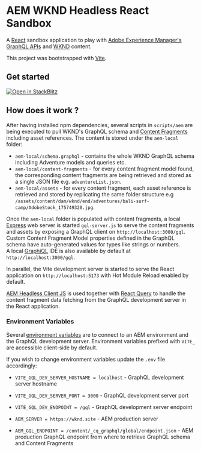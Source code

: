 # AEM WKND Headless React Sandbox

A [React](https://reactjs.org/) sandbox application to play with [Adobe Experience Manager's GraphQL APIs](https://experienceleague.adobe.com/docs/experience-manager-cloud-service/headless-journey/developer/overview.html) and [WKND](https://wknd.site/) content.

This project was bootstrapped with [Vite](https://vitejs.dev/guide/).

## Get started

<a href="https://stackblitz.com/fork/github/AdobeDocs/aem-wknd-headless-react-sandbox?title='AEM WKND Headless React Sandbox'&terminal=dev">
  <img
    alt="Open in StackBlitz"
    src="https://developer.stackblitz.com/img/open_in_stackblitz.svg"
  />
</a>

## How does it work ?

After having installed npm dependencies, several scripts in `scripts/aem` are being executed to pull WKND's GraphQL schema and [Content Fragments](https://experienceleague.adobe.com/docs/experience-manager-learn/sites/content-fragments/content-fragments-console.html?lang=en) including asset references.
The content is stored under the `aem-local` folder:

- `aem-local/schema.graphql` - contains the whole WKND GraphQL schema including Adventure models and queries etc.
- `aem-local/content-fragments` - for every content fragment model found, the corresponding content fragments are being retrieved and stored as a single JSON file e.g. `adventureList.json`.
- `aem-local/assets` - for every content fragment, each asset reference is retrieved and stored by replicating the same folder structure e.g `/assets/content/dam/wknd/end/adventures/bali-surf-camp/AdobeStock_175749320.jpg`.

Once the `aem-local` folder is populated with content fragments, a local [Express](https://expressjs.com/) web server is started `gql-server.js` to serve the content fragments and assets by exposing a GraphQL client on `http://localhost:3000/gql`.
Custom Content Fragment Model properties defined in the GraphQL schema have auto-generated values for types like strings or numbers.  
A local [GraphiQL](https://github.com/graphql/graphiql) IDE is also available by default at `http://localhost:3000/gql`.

In parallel, the Vite development server is started to serve the React application on `http://localhost:5173` with Hot Module Reload enabled by default.

[AEM Headless Client JS](https://github.com/adobe/aem-headless-client-js) is used together with [React Query](https://react-query-v3.tanstack.com/) to handle the content fragment data fetching from the GraphQL development server in the React application.

### Environment Variables

Several [environment variables](https://vitejs.dev/guide/env-and-mode.html) are to connect to an AEM environment and the GraphQL development server.
Environment variables prefixed with `VITE_` are accessible client-side by default.

If you wish to change environment variables update the `.env` file accordingly:

- `VITE_GQL_DEV_SERVER_HOSTNAME = localhost` - GraphQL development server hostname
- `VITE_GQL_DEV_SERVER_PORT = 3000` - GraphQL development server port
- `VITE_GQL_DEV_ENDPOINT = /gql` - GraphQL development server endpoint

- `AEM_SERVER = https://wknd.site` - AEM production server
- `AEM_GQL_ENDPOINT = /content/_cq_graphql/global/endpoint.json` - AEM production GraphQL endpoint from where to retrieve GraphQL schema and Content Fragments
